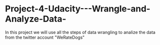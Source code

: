 # Project-4-Udacity---Wrangle-and-Analyze-Data-

In this project we will use all the steps of data wrangling to analize the data from the twitter account "WeRateDogs"
